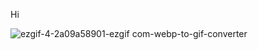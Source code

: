 Hi

![ezgif-4-2a09a58901-ezgif com-webp-to-gif-converter](https://github.com/user-attachments/assets/271eedef-8f64-470d-a3ca-ca841ad01ffb)

<!--
**michisc6/michisc6** is a ✨ _special_ ✨ repository because its `README.md` (this file) appears on your GitHub profile.

Here are some ideas to get you started:

- 🔭 I’m currently working on ...
- 🌱 I’m currently learning ...
- 👯 I’m looking to collaborate on ...
- 🤔 I’m looking for help with ...
- 💬 Ask me about ...
- 📫 How to reach me: ...
- 😄 Pronouns: ...
- ⚡ Fun fact: ...
-->
